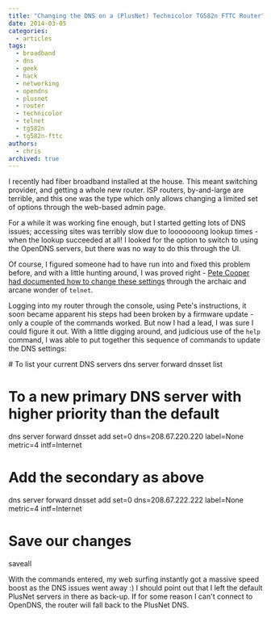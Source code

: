 ```yaml
---
title: "Changing the DNS on a (PlusNet) Technicolor TG582n FTTC Router"
date: 2014-03-05
categories:
  - articles
tags:
  - broadband
  - dns
  - geek
  - hack
  - networking
  - opendns
  - plusnet
  - router
  - technicolor
  - telnet
  - tg582n
  - tg582n-fttc
authors:
  - chris
archived: true
---
```


I recently had fiber broadband installed at the house. This meant switching provider, and getting a whole new router. ISP routers, by-and-large are terrible, and this one was the type which only allows changing a limited set of options through the web-based admin page.

For a while it was working fine enough, but I started getting lots of DNS issues; accessing sites was terribly slow due to looooooong lookup times - when the lookup succeeded at all! I looked for the option to switch to using the OpenDNS servers, but there was no way to do this through the UI.

Of course, I figured someone had to have run into and fixed this problem before, and with a little hunting around, I was proved right - [Pete Cooper had documented how to change these settings](http://www.petecooper.org/tutorials/changing-dns-servers-on-a-technicolor-tg582n-fttc) through the archaic and arcane wonder of `telnet`.

Logging into my router through the console, using Pete's instructions, it soon became apparent his steps had been broken by a firmware update - only a couple of the commands worked. But now I had a lead, I was sure I could figure it out. With a little digging around, and judicious use of the `help` command, I was able to put together this sequence of commands to update the DNS settings:

\# To list your current DNS servers
dns server forward dnsset list

# To a new primary DNS server with higher priority than the default

dns server forward dnsset add set=0 dns=208.67.220.220 label=None metric=4 intf=Internet

# Add the secondary as above

dns server forward dnsset add set=0 dns=208.67.222.222 label=None metric=4 intf=Internet

# Save our changes

saveall

With the commands entered, my web surfing instantly got a massive speed boost as the DNS issues went away :) I should point out that I left the default PlusNet servers in there as back-up. If for some reason I can't connect to OpenDNS, the router will fall back to the PlusNet DNS.
